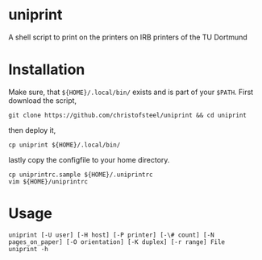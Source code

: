 # uniprint

A shell script to print on the printers on IRB printers of the TU Dortmund

# Installation

Make sure, that `${HOME}/.local/bin/` exists and is part of your `$PATH`. First
download the script,

    git clone https://github.com/christofsteel/uniprint && cd uniprint

then deploy it,

    cp uniprint ${HOME}/.local/bin/

lastly copy the configfile to your home directory. 

    cp uniprintrc.sample ${HOME}/.uniprintrc
    vim ${HOME}/uniprintrc

# Usage

    uniprint [-U user] [-H host] [-P printer] [-\# count] [-N pages_on_paper] [-O orientation] [-K duplex] [-r range] File
    uniprint -h
